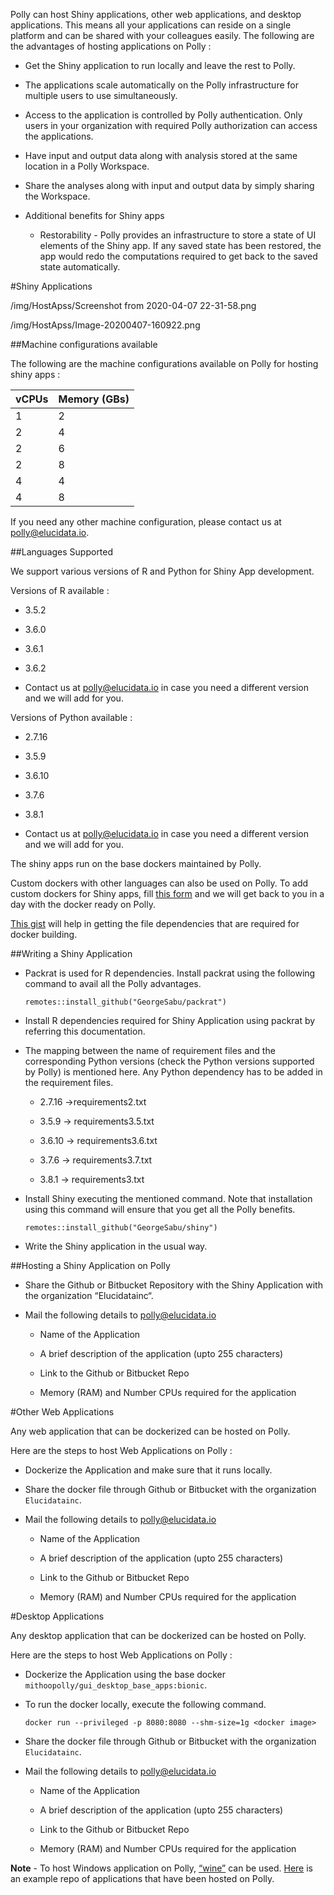 
Polly can host Shiny applications, other web applications, and desktop applications. This means all your applications can reside on a single platform and can be shared with your colleagues easily. The following are the advantages of hosting applications on Polly : 

*	Get the Shiny application to run locally and leave the rest to Polly.

*	The applications scale automatically on the Polly infrastructure for multiple users to use simultaneously.

*	Access to the application is controlled by Polly authentication. Only users in your organization with required Polly authorization can access the applications.

*	Have input and output data along with analysis stored at the same location in a Polly Workspace.

*	Share the analyses along with input and output data by simply sharing the Workspace. 

*	Additional benefits for Shiny apps

	*	Restorability - Polly provides an infrastructure to store a state of UI elements of the Shiny app. If any saved state has been restored, the app would redo the computations required to get back to the saved state automatically. 


#Shiny Applications

/img/HostApss/Screenshot from 2020-04-07 22-31-58.png

/img/HostApss/Image-20200407-160922.png

##Machine configurations available

The following are the machine configurations available on Polly for hosting shiny apps : 

| vCPUs | Memory (GBs) |
|-------|--------------|
| 1     | 2            |
| 2     | 4            |
| 2     | 6            |
| 2     | 8            |
| 4     | 4            |
| 4     | 8            |

If you need any other machine configuration, please contact us at polly@elucidata.io.

##Languages Supported

We support various versions of R and Python for Shiny App development.

Versions of R available : 

*	3.5.2

*	3.6.0

*	3.6.1

*	3.6.2

*	Contact us at polly@elucidata.io in case you need a different version and we will add for you.

Versions of Python available : 

*	2.7.16

*	3.5.9

*	3.6.10

*	3.7.6

*	3.8.1

*	Contact us at polly@elucidata.io in case you need a different version and we will add for you.

The shiny apps run on the base dockers maintained by Polly.

Custom dockers with other languages can also be used on Polly. To add custom dockers for Shiny apps, fill [this form](https://forms.gle/qsMxhxBAPsHHnqny6) and we will get back to you in a day with the docker ready on Polly.

[This gist](https://gist.github.com/GeorgeSabu/43d3e8437f4b745c96d29b433b9356ee) will help in getting the file dependencies that are required for docker building.

##Writing a Shiny Application

*	Packrat is used for R dependencies. Install packrat using the following command to avail all the Polly advantages.

	`remotes::install_github("GeorgeSabu/packrat")`

*	Install R dependencies required for Shiny Application using packrat by referring this documentation.

*	The mapping between the name of requirement files and the corresponding Python versions (check the Python versions supported by Polly) is mentioned here. Any Python dependency has to be added in the requirement files. 

	*	2.7.16 →requirements2.txt 

	*	3.5.9 → requirements3.5.txt

	*	3.6.10 → requirements3.6.txt

	*	3.7.6 → requirements3.7.txt

	*	3.8.1 → requirements3.txt

*	Install Shiny executing the mentioned command. Note that installation using this command will ensure that you get all the Polly benefits. 

	`remotes::install_github("GeorgeSabu/shiny")`

*	Write the Shiny application in the usual way.

##Hosting a Shiny Application on Polly

*	Share the Github or Bitbucket Repository with the Shiny Application with the organization “Elucidatainc“.

*	Mail the following details to polly@elucidata.io

	*	Name of the Application

	*	A brief description of the application (upto 255 characters)

	*	Link to the Github or Bitbucket Repo

	*	Memory (RAM) and Number CPUs required for the application

#Other Web Applications

Any web application that can be dockerized can be hosted on Polly.

Here are the steps to host Web Applications on Polly : 

*	Dockerize the Application and make sure that it runs locally.

*	Share the docker file through Github or Bitbucket with the organization `Elucidatainc`.

*	Mail the following details to polly@elucidata.io

	*	Name of the Application

	*	A brief description of the application (upto 255 characters)

	*	Link to the Github or Bitbucket Repo

	*	Memory (RAM) and Number CPUs required for the application

#Desktop Applications

Any desktop application that can be dockerized can be hosted on Polly.

Here are the steps to host Web Applications on Polly : 

*	Dockerize the Application using the base docker `mithoopolly/gui_desktop_base_apps:bionic`.

*	To run the docker locally, execute the following command.

	`docker run --privileged -p 8080:8080 --shm-size=1g <docker image>`

*	Share the docker file through Github or Bitbucket with the organization `Elucidatainc`.

*	Mail the following details to polly@elucidata.io

	*	Name of the Application

	*	A brief description of the application (upto 255 characters)

	*	Link to the Github or Bitbucket Repo

	*	Memory (RAM) and Number CPUs required for the application

**Note** - To host Windows application on Polly, [“wine”](https://wiki.winehq.org/Ubuntu) can be used. [Here](https://bitbucket.org/elucidatainc/elmaven_on_web/src/master/) is an example repo of applications that have been hosted on Polly. 


